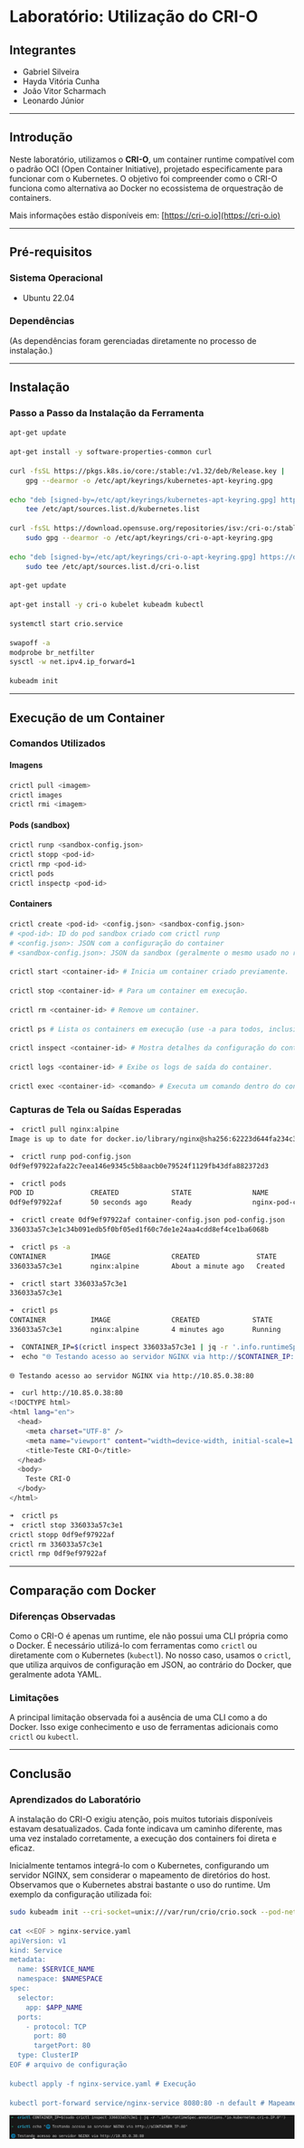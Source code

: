 # Laboratório: Utilização do CRI-O

## Integrantes

- Gabriel Silveira
- Hayda Vitória Cunha
- João Vitor Scharmach
- Leonardo Júnior

---

## Introdução

Neste laboratório, utilizamos o **CRI-O**, um container runtime compatível com o padrão OCI (Open Container Initiative), projetado especificamente para funcionar com o Kubernetes. O objetivo foi compreender como o CRI-O funciona como alternativa ao Docker no ecossistema de orquestração de containers.

Mais informações estão disponíveis em: [https://cri-o.io](https://cri-o.io)

---

## Pré-requisitos

### Sistema Operacional
- Ubuntu 22.04

### Dependências

(As dependências foram gerenciadas diretamente no processo de instalação.)

---

## Instalação

### Passo a Passo da Instalação da Ferramenta

```bash
apt-get update

apt-get install -y software-properties-common curl

curl -fsSL https://pkgs.k8s.io/core:/stable:/v1.32/deb/Release.key |
    gpg --dearmor -o /etc/apt/keyrings/kubernetes-apt-keyring.gpg

echo "deb [signed-by=/etc/apt/keyrings/kubernetes-apt-keyring.gpg] https://pkgs.k8s.io/core:/stable:/v1.32/deb/ /" |
    tee /etc/apt/sources.list.d/kubernetes.list

curl -fsSL https://download.opensuse.org/repositories/isv:/cri-o:/stable:/v1.32/deb/Release.key | 
    sudo gpg --dearmor -o /etc/apt/keyrings/cri-o-apt-keyring.gpg

echo "deb [signed-by=/etc/apt/keyrings/cri-o-apt-keyring.gpg] https://download.opensuse.org/repositories/isv:/cri-o:/stable:/v1.32/deb/ /" | 
    sudo tee /etc/apt/sources.list.d/cri-o.list 
    
apt-get update

apt-get install -y cri-o kubelet kubeadm kubectl

systemctl start crio.service

swapoff -a
modprobe br_netfilter
sysctl -w net.ipv4.ip_forward=1

kubeadm init
```

---

## Execução de um Container

### Comandos Utilizados

#### Imagens

```bash
crictl pull <imagem>
crictl images
crictl rmi <imagem>
```

#### Pods (sandbox)

```bash
crictl runp <sandbox-config.json>
crictl stopp <pod-id>
crictl rmp <pod-id>
crictl pods
crictl inspectp <pod-id>
```

#### Containers

```bash
crictl create <pod-id> <config.json> <sandbox-config.json> 
# <pod-id>: ID do pod sandbox criado com crictl runp
# <config.json>: JSON com a configuração do container
# <sandbox-config.json>: JSON da sandbox (geralmente o mesmo usado no runp)

crictl start <container-id> # Inicia um container criado previamente.

crictl stop <container-id> # Para um container em execução.

crictl rm <container-id> # Remove um container.

crictl ps # Lista os containers em execução (use -a para todos, inclusive os parados).

crictl inspect <container-id> # Mostra detalhes da configuração do container.

crictl logs <container-id> # Exibe os logs de saída do container.

crictl exec <container-id> <comando> # Executa um comando dentro do container (semelhante ao docker exec).
```

### Capturas de Tela ou Saídas Esperadas

```bash
➜  crictl pull nginx:alpine
Image is up to date for docker.io/library/nginx@sha256:62223d644fa234c3a1cc785ee14242ec47a77364226f1c811d2f669f96dc2ac8
```

```bash
➜  crictl runp pod-config.json
0df9ef97922afa22c7eea146e9345c5b8aacb0e79524f1129fb43dfa882372d3
```

```bash
➜  crictl pods                
POD ID              CREATED             STATE               NAME                NAMESPACE           ATTEMPT             RUNTIME
0df9ef97922af       50 seconds ago      Ready               nginx-pod-crictl    default             1                   (default)
```

```bash
➜  crictl create 0df9ef97922af container-config.json pod-config.json
336033a57c3e1c34b091edb5f0bf05ed1f60c7de1e24aa4cdd8ef4ce1ba6068b
```

```bash
➜  crictl ps -a
CONTAINER           IMAGE               CREATED              STATE               NAME                     ATTEMPT             POD ID              POD                 NAMESPACE
336033a57c3e1       nginx:alpine        About a minute ago   Created             nginx-container-crictl   0                   0df9ef97922af       unknown             unknown
```

```bash
➜  crictl start 336033a57c3e1
336033a57c3e1
```

```bash
➜  crictl ps                 
CONTAINER           IMAGE               CREATED             STATE               NAME                     ATTEMPT             POD ID              POD                 NAMESPACE
336033a57c3e1       nginx:alpine        4 minutes ago       Running             nginx-container-crictl   0                   0df9ef97922af       unknown             unknown
```

```bash
➜  CONTAINER_IP=$(crictl inspect 336033a57c3e1 | jq -r '.info.runtimeSpec.annotations."io.kubernetes.cri-o.IP.0"')
➜  echo "🌐 Testando acesso ao servidor NGINX via http://$CONTAINER_IP:80"

🌐 Testando acesso ao servidor NGINX via http://10.85.0.38:80
```

```bash
➜  curl http://10.85.0.38:80
<!DOCTYPE html>
<html lang="en">
  <head>
    <meta charset="UTF-8" />
    <meta name="viewport" content="width=device-width, initial-scale=1.0" />
    <title>Teste CRI-O</title>
  </head>
  <body>
    Teste CRI-O
  </body>
</html>
```

```bash
➜  crictl ps 
➜  crictl stop 336033a57c3e1
crictl stopp 0df9ef97922af
crictl rm 336033a57c3e1
crictl rmp 0df9ef97922af
```

---

## Comparação com Docker

### Diferenças Observadas

Como o CRI-O é apenas um runtime, ele não possui uma CLI própria como o Docker. É necessário utilizá-lo com ferramentas como `crictl` ou diretamente com o Kubernetes (`kubectl`). No nosso caso, usamos o `crictl`, que utiliza arquivos de configuração em JSON, ao contrário do Docker, que geralmente adota YAML.

### Limitações

A principal limitação observada foi a ausência de uma CLI como a do Docker. Isso exige conhecimento e uso de ferramentas adicionais como `crictl` ou `kubectl`.

---

## Conclusão

### Aprendizados do Laboratório

A instalação do CRI-O exigiu atenção, pois muitos tutoriais disponíveis estavam desatualizados. Cada fonte indicava um caminho diferente, mas uma vez instalado corretamente, a execução dos containers foi direta e eficaz.

Inicialmente tentamos integrá-lo com o Kubernetes, configurando um servidor NGINX, sem considerar o mapeamento de diretórios do host. Observamos que o Kubernetes abstrai bastante o uso do runtime. Um exemplo da configuração utilizada foi:

```bash
sudo kubeadm init --cri-socket=unix:///var/run/crio/crio.sock --pod-network-cidr=10.244.0.0/16 # configuração do cri-o como cri do kubernetes 

cat <<EOF > nginx-service.yaml
apiVersion: v1
kind: Service
metadata:
  name: $SERVICE_NAME
  namespace: $NAMESPACE
spec:
  selector:
    app: $APP_NAME
  ports:
    - protocol: TCP
      port: 80
      targetPort: 80
  type: ClusterIP
EOF # arquivo de configuração

kubectl apply -f nginx-service.yaml # Execução

kubectl port-forward service/nginx-service 8080:80 -n default # Mapeamento da porta
```

![Exemplo](images/container_ip.png)
